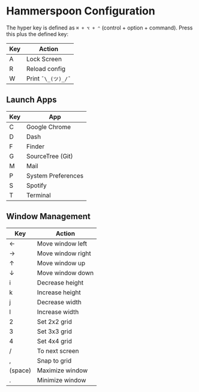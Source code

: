 # Hammerspoon Configuration

The hyper key is defined as `⌘ + ⌥ + ⌃` (control + option + command). Press this plus the defined key:

| Key | Action             |
| --- | ------------------ |
| A   | Lock Screen        |
| R   | Reload config      |
| W   | Print `¯\_(ツ)_/¯` |

## Launch Apps

| Key | App                |
| --- | ------------------ |
| C   | Google Chrome      |
| D   | Dash               |
| F   | Finder             |
| G   | SourceTree (Git)   |
| M   | Mail               |
| P   | System Preferences |
| S   | Spotify            |
| T   | Terminal           |

## Window Management

| Key     | Action            |
| ------- | ----------------- |
| ←       | Move window left  |
| →       | Move window right |
| ↑       | Move window up    |
| ↓       | Move window down  |
| i       | Decrease height   |
| k       | Increase height   |
| j       | Decrease width    |
| l       | Increase width    |
| 2       | Set 2x2 grid      |
| 3       | Set 3x3 grid      |
| 4       | Set 4x4 grid      |
| /       | To next screen    |
| ,       | Snap to grid      |
| (space) | Maximize window   |
| .       | Minimize window   |
